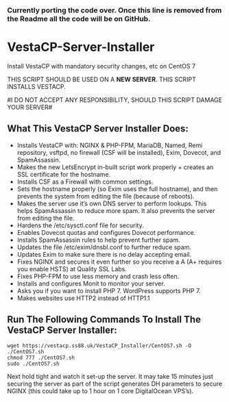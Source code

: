 ### Currently porting the code over. Once this line is removed from the Readme all the code will be on GitHub.

# VestaCP-Server-Installer
Install VestaCP with mandatory security changes, etc on CentOS 7

THIS SCRIPT SHOULD BE USED ON A **NEW SERVER**. THIS SCRIPT INSTALLS VESTACP.

#I DO NOT ACCEPT ANY RESPONSIBILITY, SHOULD THIS SCRIPT DAMAGE YOUR SERVER#

## What This VestaCP Server Installer Does:

- Installs VestaCP with: NGINX & PHP-FPM, MariaDB, Named, Remi repository, vsftpd, no firewall (CSF will be installed), Exim, Dovecot, and SpamAssassin.
- Makes the new LetsEncrypt in-built script work properly + creates an SSL certificate for the hostname.
- Installs CSF as a Firewall with common settings.
- Sets the hostname properly (so Exim uses the full hostname), and then prevents the system from editing the file (because of reboots).
- Makes the server use it’s own DNS server to perform lookups. This helps SpamAssassin to reduce more spam. It also prevents the server from editing the file.
- Hardens the /etc/sysctl.conf file for security.
- Enables Dovecot quotas and configures Dovecot performance.
- Installs SpamAssassin rules to help prevent further spam.
- Updates the file /etc/exim/dnsbl.conf to further reduce spam.
- Updates Exim to make sure there is no delay accepting email.
- Fixes NGINX and secures it even further so you receive a A (A+ requires you enable HSTS) at Quality SSL Labs.
- Fixes PHP-FPM to use less memory and crash less often.
- Installs and configures Monit to monitor your server.
- Asks you if you want to install PHP 7. WordPress supports PHP 7.
- Makes websites use HTTP2 instead of HTTP1.1

## Run The Following Commands To Install The VestaCP Server Installer:

```
wget https://vestacp.ss88.uk/VestaCP_Installer/CentOS7.sh -O ./CentOS7.sh
chmod 777 ./CentOS7.sh
sudo ./CentOS7.sh
```

Next hold tight and watch it set-up the server. It may take 15 minutes just securing the server as part of the script generates DH parameters to secure NGINX (this could take up to 1 hour on 1 core DigitalOcean VPS’s).
